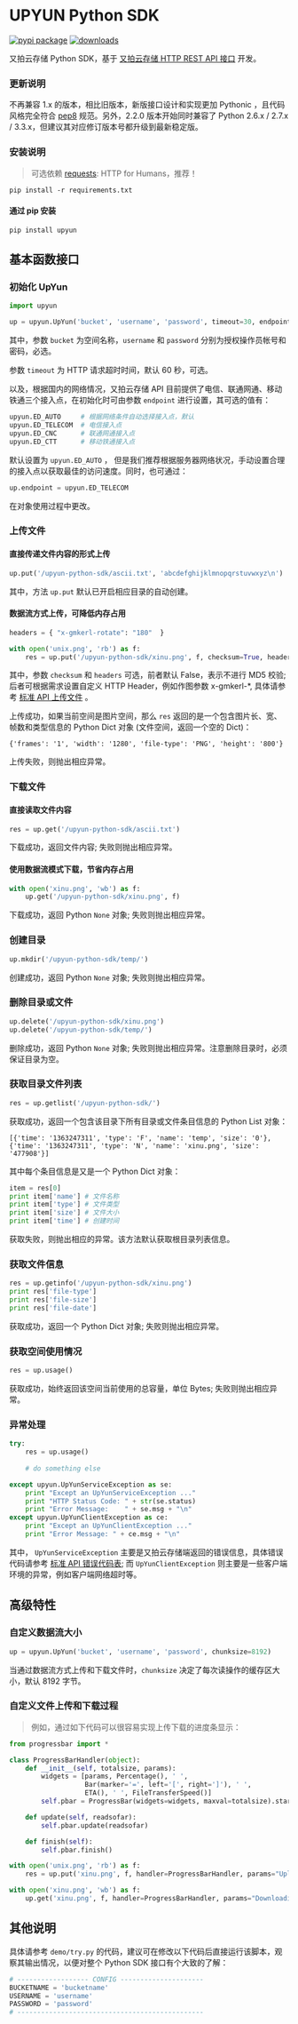 # UPYUN Python SDK

[![pypi package](https://badge.fury.io/py/upyun.png)](http://badge.fury.io/py/upyun) [![downloads](https://pypip.in/d/upyun/badge.png)](https://crate.io/packages/upyun/)

又拍云存储 Python SDK，基于 [又拍云存储 HTTP REST API 接口](http://wiki.upyun.com/index.php?title=HTTP_REST_API%E6%8E%A5%E5%8F%A3) 开发。

### 更新说明

不再兼容 1.x 的版本，相比旧版本，新版接口设计和实现更加 Pythonic ，且代码风格完全符合 [pep8](https://pypi.python.org/pypi/pep8) 规范。另外，2.2.0 版本开始同时兼容了 Python 2.6.x / 2.7.x / 3.3.x，但建议其对应修订版本号都升级到最新稳定版。

### 安装说明

> 可选依赖 [requests](https://github.com/kennethreitz/requests): HTTP for Humans，推荐！

```
pip install -r requirements.txt
```

#### 通过 pip 安装

```
pip install upyun
```

## 基本函数接口

### 初始化 UpYun

```python
import upyun

up = upyun.UpYun('bucket', 'username', 'password', timeout=30, endpoint=upyun.ED_AUTO)
```

其中，参数 `bucket` 为空间名称，`username` 和 `password` 分别为授权操作员帐号和密码，必选。

参数 `timeout` 为 HTTP 请求超时时间，默认 60 秒，可选。

以及，根据国内的网络情况，又拍云存储 API 目前提供了电信、联通网通、移动铁通三个接入点，在初始化时可由参数 `endpoint` 进行设置，其可选的值有：

```python
upyun.ED_AUTO     # 根据网络条件自动选择接入点，默认
upyun.ED_TELECOM  # 电信接入点
upyun.ED_CNC      # 联通网通接入点
upyun.ED_CTT      # 移动铁通接入点
```

默认设置为 `upyun.ED_AUTO` ， 但是我们推荐根据服务器网络状况，手动设置合理的接入点以获取最佳的访问速度。同时，也可通过：

```python
up.endpoint = upyun.ED_TELECOM
```

在对象使用过程中更改。

### 上传文件

#### 直接传递文件内容的形式上传

```python
up.put('/upyun-python-sdk/ascii.txt', 'abcdefghijklmnopqrstuvwxyz\n')
```

其中，方法 `up.put` 默认已开启相应目录的自动创建。

#### 数据流方式上传，可降低内存占用

```python
headers = { "x-gmkerl-rotate": "180"  }

with open('unix.png', 'rb') as f:
    res = up.put('/upyun-python-sdk/xinu.png', f, checksum=True, headers=headers)
```

其中，参数 `checksum` 和 `headers` 可选，前者默认 False，表示不进行 MD5 校验; 后者可根据需求设置自定义 HTTP Header，例如作图参数 x-gmkerl-*, 具体请参考 [标准 API 上传文件](http://wiki.upyun.com/index.php?title=%E6%A0%87%E5%87%86API%E4%B8%8A%E4%BC%A0%E6%96%87%E4%BB%B6) 。

上传成功，如果当前空间是图片空间，那么 `res` 返回的是一个包含图片长、宽、帧数和类型信息的 Python Dict 对象 (文件空间，返回一个空的 Dict)：

```
{'frames': '1', 'width': '1280', 'file-type': 'PNG', 'height': '800'}
```

上传失败，则抛出相应异常。

### 下载文件

#### 直接读取文件内容

```python
res = up.get('/upyun-python-sdk/ascii.txt')
```

下载成功，返回文件内容; 失败则抛出相应异常。

#### 使用数据流模式下载，节省内存占用

```python
with open('xinu.png', 'wb') as f:
    up.get('/upyun-python-sdk/xinu.png', f)
```

下载成功，返回 Python `None` 对象; 失败则抛出相应异常。

### 创建目录

```python
up.mkdir('/upyun-python-sdk/temp/')
```

创建成功，返回 Python `None` 对象; 失败则抛出相应异常。

### 删除目录或文件

```python
up.delete('/upyun-python-sdk/xinu.png')
up.delete('/upyun-python-sdk/temp/')
```

删除成功，返回 Python `None` 对象; 失败则抛出相应异常。注意删除目录时，必须保证目录为空。

### 获取目录文件列表

```python
res = up.getlist('/upyun-python-sdk/')
```

获取成功，返回一个包含该目录下所有目录或文件条目信息的 Python List 对象：

```
[{'time': '1363247311', 'type': 'F', 'name': 'temp', 'size': '0'}, {'time': '1363247311', 'type': 'N', 'name': 'xinu.png', 'size': '477908'}]
```

其中每个条目信息是又是一个 Python Dict 对象：

```python
item = res[0]
print item['name'] # 文件名称
print item['type'] # 文件类型
print item['size'] # 文件大小
print item['time'] # 创建时间
```

获取失败，则抛出相应的异常。该方法默认获取根目录列表信息。

### 获取文件信息

```python
res = up.getinfo('/upyun-python-sdk/xinu.png')
print res['file-type']
print res['file-size']
print res['file-date']
```

获取成功，返回一个 Python Dict 对象; 失败则抛出相应异常。

### 获取空间使用情况

```python
res = up.usage()
```

获取成功，始终返回该空间当前使用的总容量，单位 Bytes; 失败则抛出相应异常。

### 异常处理

```python
try:
    res = up.usage()
    
    # do something else

except upyun.UpYunServiceException as se:
    print "Except an UpYunServiceException ..."
    print "HTTP Status Code: " + str(se.status)
    print "Error Message:    " + se.msg + "\n"
except upyun.UpYunClientException as ce:
    print "Except an UpYunClientException ..."
    print "Error Message: " + ce.msg + "\n"
```

其中， `UpYunServiceException` 主要是又拍云存储端返回的错误信息，具体错误代码请参考 [标准 API 错误代码表](http://wiki.upyun.com/index.php?title=%E6%A0%87%E5%87%86API%E9%94%99%E8%AF%AF%E4%BB%A3%E7%A0%81%E8%A1%A8); 而 `UpYunClientException` 则主要是一些客户端环境的异常，例如客户端网络超时等。

## 高级特性

### 自定义数据流大小

```python
up = upyun.UpYun('bucket', 'username', 'password', chunksize=8192)
```

当通过数据流方式上传和下载文件时，`chunksize` 决定了每次读操作的缓存区大小，默认 8192 字节。

### 自定义文件上传和下载过程

> 例如，通过如下代码可以很容易实现上传下载的进度条显示：

```python
from progressbar import *

class ProgressBarHandler(object):
    def __init__(self, totalsize, params):
        widgets = [params, Percentage(), ' ',
                   Bar(marker='=', left='[', right=']'), ' ',
                   ETA(), ' ', FileTransferSpeed()]
        self.pbar = ProgressBar(widgets=widgets, maxval=totalsize).start()

    def update(self, readsofar):
        self.pbar.update(readsofar)

    def finish(self):
        self.pbar.finish()

with open('unix.png', 'rb') as f:
    res = up.put('xinu.png', f, handler=ProgressBarHandler, params="Uploading ")

with open('xinu.png', 'wb') as f:
    up.get('xinu.png', f, handler=ProgressBarHandler, params="Downloading ")
```

## 其他说明

具体请参考 `demo/try.py` 的代码，建议可在修改以下代码后直接运行该脚本，观察其输出情况，以便对整个 Python SDK 接口有个大致的了解：

```python
# ------------------ CONFIG ---------------------
BUCKETNAME = 'bucketname'
USERNAME = 'username'
PASSWORD = 'password'
# -----------------------------------------------
```
